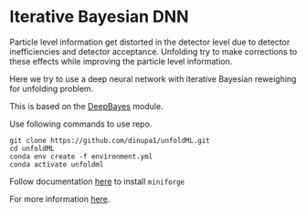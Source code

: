 # Iterative Bayesian DNN 


Particle level information get distorted in the detector level due to detector inefficiencies and detector acceptance. Unfolding try to make corrections to these effects while improving the particle level information.

Here we try to use a deep neural network with iterative Bayesian reweighing for unfolding problem.

This is based on the [DeepBayes](https://github.com/ahill187/DeepBayes) module.

Use following commands to use repo.

```
git clone https://github.com/dinupa1/unfoldML.git
cd unfoldML
conda env create -f environment.yml
conda activate unfoldml
```

Follow documentation [here](https://github.com/conda-forge/miniforge) to install `miniforge`

For more information [here](slides/05_feb_2023.pdf).
